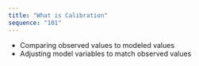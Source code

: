 ```yaml
---
title: "What is Calibration"
sequence: "101"
---
```


- Comparing observed values to modeled values
- Adjusting model variables to match observed values
